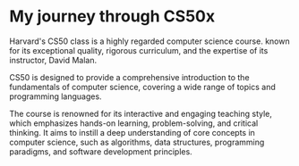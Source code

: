 # My journey through CS50x
Harvard's CS50 class is a highly regarded computer science course. known for its exceptional quality, rigorous curriculum, and the expertise of its instructor, David Malan. 

CS50 is designed to provide a comprehensive introduction to the fundamentals of computer science, covering a wide range of topics and programming languages.

The course is renowned for its interactive and engaging teaching style, which emphasizes hands-on learning, problem-solving, and critical thinking. It aims to instill a deep understanding of core concepts in computer science, such as algorithms, data structures, programming paradigms, and software development principles.
